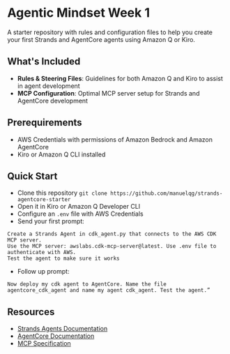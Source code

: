 # Agentic Mindset Week 1

A starter repository with rules and configuration files to help you create your first Strands and AgentCore agents using Amazon Q or Kiro.

## What's Included

- **Rules & Steering Files**: Guidelines for both Amazon Q and Kiro to assist in agent development
- **MCP Configuration**: Optimal MCP server setup for Strands and AgentCore development

## Prerequirements

- AWS Credentials with permissions of Amazon Bedrock and Amazon AgentCore
- Kiro or Amazon Q CLI installed

## Quick Start

- Clone this repository `git clone https://github.com/manuelqg/strands-agentcore-starter`
- Open it in Kiro or Amazon Q Developer CLI
- Configure an `.env` file with AWS Credentials
- Send your first prompt:

```
Create a Strands Agent in cdk_agent.py that connects to the AWS CDK MCP server.
Use the MCP server: awslabs.cdk-mcp-server@latest. Use .env file to authenticate with AWS.
Test the agent to make sure it works
```

- Follow up prompt:

```
Now deploy my cdk agent to AgentCore. Name the file agentcore_cdk_agent and name my agent cdk_agent. Test the agent.”
```

## Resources

- [Strands Agents Documentation](https://strandsagents.com/latest/)
- [AgentCore Documentation](https://docs.aws.amazon.com/bedrock-agentcore/latest/devguide/)
- [MCP Specification](https://github.com/modelcontextprotocol/specification)

